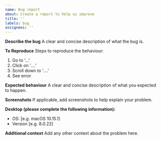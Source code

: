 ```yaml
---
name: Bug report
about: Create a report to help us improve
title: ''
labels: bug
assignees: ''
---
```


<!--
Please read the following article, especially if it is your first issue on one of my repos.
https://css-tricks.com/open-source-etiquette-guidebook/#article-header-id-1
-->

**Describe the bug**
A clear and concise description of what the bug is.

**To Reproduce**
Steps to reproduce the behaviour:
1. Go to '...'
2. Click on '....'
3. Scroll down to '....'
4. See error

**Expected behaviour**
A clear and concise description of what you expected to happen.

**Screenshots**
If applicable, add screenshots to help explain your problem.

**Desktop (please complete the following information):**
 - OS: [e.g. macOS 10.15.1]
 - Version [e.g. 8.0.22]

**Additional context**
Add any other context about the problem here.

